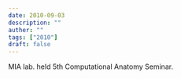 ```yaml
---
date: 2010-09-03
description: ""
auther: ""
tags: ["2010"]
draft: false
---
```

MIA lab. held 5th Computational Anatomy Seminar.
<!--more-->

